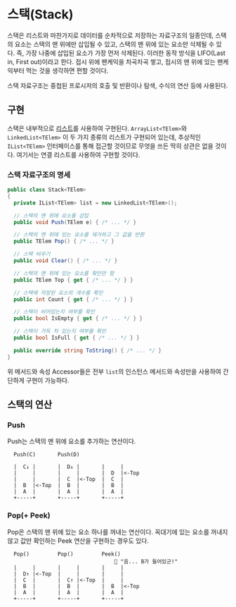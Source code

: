 # 스택(Stack)

스택은 리스트와 마찬가지로 데이터를 순차적으로 저장하는 자료구조의 일종인데, 스택의 요소는 스택의 맨 위에만 삽입될 수 있고, 스택의 맨 위에 있는 요소만 삭제될 수 있다. 즉, 가장 나중에 삽입된 요소가 가장 먼저 삭제된다. 이러한 동작 방식을 LIFO(Last in, First out)이라고 한다. 접시 위에 팬케익을 차곡차곡 쌓고, 접시의 맨 위에 있는 팬케익부터 먹는 것을 생각하면 편할 것이다.

스택 자료구조는 중첩된 프로시저의 호출 및 반환이나 탐색, 수식의 연산 등에 사용된다.

## 구현

스택은 내부적으로 [리스트](https://github.com/Dalgona/DS_Study/tree/master/List)를 사용하여 구현된다. `ArrayList<TElem>`와 `LinkedList<TElem>` 이 두 가지 종류의 리스트가 구현되어 있는데, 추상적인 `IList<TElem>` 인터페이스를 통해 접근할 것이므로 무엇을 쓰든 딱히 상관은 없을 것이다. 여기서는 연결 리스트를 사용하여 구현할 것이다.

### 스택 자료구조의 명세

```cs
public class Stack<TElem>
{
  private IList<TElem> list = new LinkedList<TElem>();

  // 스택의 맨 위에 요소를 삽입
  public void Push(TElem e) { /* ... */ }

  // 스택의 맨 위에 있는 요소를 제거하고 그 값을 반환
  public TElem Pop() { /* ... */ }

  // 스택 비우기
  public void Clear() { /* ... */ }

  // 스택의 맨 위에 있는 요소를 확인만 함
  public TElem Top { get { /* ... */ } }

  // 스택에 저장된 요소의 개수를 확인
  public int Count { get { /* ... */ } }

  // 스택이 비어있는지 여부를 확인
  public bool IsEmpty { get { /* ... */ } }

  // 스택이 가득 차 있는지 여부를 확인
  public bool IsFull { get { /* ... */ } }

  public override string ToString() { /* ... */ }
}
```

위 메서드와 속성 Accessor들은 전부 `list`의 인스턴스 메서드와 속성만을 사용하여 간단하게 구현이 가능하다.

## 스택의 연산

### Push

Push는 스택의 맨 위에 요소를 추가하는 연산이다.

```
  Push(C)       Push(D)

  |  C↓ |       |  D↓ |       |     |
  |     |       |     |       |  D  |<-Top
  |     |       |  C  |<-Top  |  C  |
  |  B  |<-Top  |  B  |       |  B  |
  |  A  |       |  A  |       |  A  |
  +-----+       +-----+       +-----+
```

### Pop(+ Peek)

Pop은 스택의 맨 위에 있는 요소 하나를 꺼내는 연산이다. 꼭대기에 있는 요소를 꺼내지 않고 값만 확인하는 Peek 연산을 구현하는 경우도 있다.

```
  Pop()         Pop()         Peek()
                                  👀 "음... B가 들어있군!"
  |     |       |     |       |     |
  |  D↑ |<-Top  |     |       |     |
  |  C  |       |  C↑ |<-Top  |     |
  |  B  |       |  B  |       |  B  |<-Top
  |  A  |       |  A  |       |  A  |
  +-----+       +-----+       +-----+
```